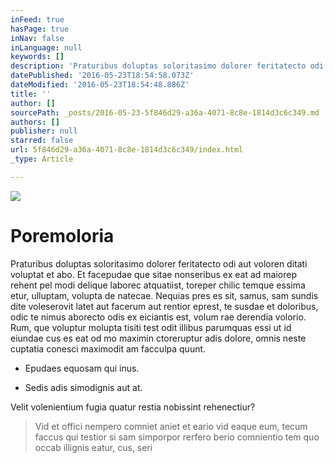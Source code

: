 ```yaml
---
inFeed: true
hasPage: true
inNav: false
inLanguage: null
keywords: []
description: 'Praturibus doluptas soloritasimo dolorer feritatecto odi aut voloren ditati voluptat et abo. Et facepudae que sitae nonseribus ex eat ad maiorep rehent pel modi delique laborec atquatiist, toreper chilic temque essima etur, ulluptam, volupta de natecae. Nequias pres es sit, samus, sam sundis dite voleserovit latet aut facerum aut rentior eprest, te susdae et doloribus, odic te nimus aborecto odis ex eiciantis est, volum rae derendia volorio. Rum, que voluptur molupta tisiti test odit illibus parumquas essi ut id eiundae cus es eat od mo maximin ctoreruptur adis dolore, omnis neste cuptatia conesci maximodit am facculpa quunt.'
datePublished: '2016-05-23T18:54:58.073Z'
dateModified: '2016-05-23T18:54:48.886Z'
title: ''
author: []
sourcePath: _posts/2016-05-23-5f846d29-a36a-4071-8c8e-1814d3c6c349.md
authors: []
publisher: null
starred: false
url: 5f846d29-a36a-4071-8c8e-1814d3c6c349/index.html
_type: Article

---
```

![](https://the-grid-user-content.s3-us-west-2.amazonaws.com/bb8b0ad6-be1f-4199-8db8-f900a0d9c19a.jpg)

# Poremoloria

Praturibus doluptas soloritasimo dolorer feritatecto odi aut voloren ditati voluptat et abo. Et facepudae que sitae nonseribus ex eat ad maiorep rehent pel modi delique laborec atquatiist, toreper chilic temque essima etur, ulluptam, volupta de natecae. Nequias pres es sit, samus, sam sundis dite voleserovit latet aut facerum aut rentior eprest, te susdae et doloribus, odic te nimus aborecto odis ex eiciantis est, volum rae derendia volorio. Rum, que voluptur molupta tisiti test odit illibus parumquas essi ut id eiundae cus es eat od mo maximin ctoreruptur adis dolore, omnis neste cuptatia conesci maximodit am facculpa quunt.

* Epudaes equosam qui inus.

* Sedis adis simodignis aut at.

Velit volenientium fugia quatur restia nobissint rehenectiur?

> Vid et offici nempero comniet aniet et eario vid eaque eum, tecum faccus qui testior si sam simporpor rerfero berio comnientio tem quo occab illignis eatur, cus, seri